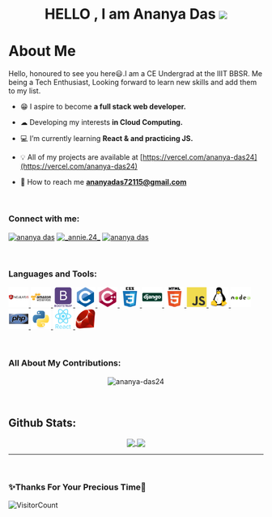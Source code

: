 <h1 align="center">HELLO , I am Ananya Das <img src="https://raw.githubusercontent.com/MartinHeinz/MartinHeinz/master/wave.gif" width="30px"></h1>


<h1> About Me</h1>

Hello, honoured to see you here😃.I am a CE Undergrad at the IIIT BBSR. Me being a Tech Enthusiast, Looking forward to learn new skills and add them to my list.
<br>
- 😁 I aspire to become **a full stack web developer.**
-  ☁  Developing my interests **in Cloud Computing.**

- 💻 I’m currently learning **React & and practicing JS.**

- 💡 All of my projects are available at [https://vercel.com/ananya-das24](https://vercel.com/ananya-das24)

- 📧 How to reach me **ananyadas72115@gmail.com**

 
<br>
<h3 align="left">Connect with me:</h3>
<p align="left">
<a href="https://linkedin.com/in/ananya das" target="blank"><img align="center" src="https://raw.githubusercontent.com/rahuldkjain/github-profile-readme-generator/master/src/images/icons/Social/linked-in-alt.svg" alt="ananya das" height="30" width="40" /></a>
<a href="https://instagram.com/_annie.24_" target="blank"><img align="center" src="https://raw.githubusercontent.com/rahuldkjain/github-profile-readme-generator/master/src/images/icons/Social/instagram.svg" alt="_annie.24_" height="30" width="40" /></a>
<a href="https://www.youtube.com/c/ananya das" target="blank"><img align="center" src="https://raw.githubusercontent.com/rahuldkjain/github-profile-readme-generator/master/src/images/icons/Social/youtube.svg" alt="ananya das" height="30" width="40" /></a>

</p>
<br>

<h3 align="left">Languages and Tools:</h3>
<p align="left"> <a href="https://angular.io" target="_blank"> <img src="https://raw.githubusercontent.com/devicons/devicon/master/icons/angularjs/angularjs-original-wordmark.svg" alt="angularjs" width="40" height="40"/> </a> <a href="https://aws.amazon.com" target="_blank"> <img src="https://raw.githubusercontent.com/devicons/devicon/master/icons/amazonwebservices/amazonwebservices-original-wordmark.svg" alt="aws" width="40" height="40"/> </a> <a href="https://getbootstrap.com" target="_blank"> <img src="https://raw.githubusercontent.com/devicons/devicon/master/icons/bootstrap/bootstrap-plain-wordmark.svg" alt="bootstrap" width="40" height="40"/> </a> <a href="https://www.cprogramming.com/" target="_blank"> <img src="https://raw.githubusercontent.com/devicons/devicon/master/icons/c/c-original.svg" alt="c" width="40" height="40"/> </a> <a href="https://www.w3schools.com/cpp/" target="_blank"> <img src="https://raw.githubusercontent.com/devicons/devicon/master/icons/cplusplus/cplusplus-original.svg" alt="cplusplus" width="40" height="40"/> </a> <a href="https://www.w3schools.com/css/" target="_blank"> <img src="https://raw.githubusercontent.com/devicons/devicon/master/icons/css3/css3-original-wordmark.svg" alt="css3" width="40" height="40"/> </a> <a href="https://www.djangoproject.com/" target="_blank"> <img src="https://raw.githubusercontent.com/devicons/devicon/master/icons/django/django-original.svg" alt="django" width="40" height="40"/> </a> <a href="https://www.w3.org/html/" target="_blank"> <img src="https://raw.githubusercontent.com/devicons/devicon/master/icons/html5/html5-original-wordmark.svg" alt="html5" width="40" height="40"/> </a> <a href="https://developer.mozilla.org/en-US/docs/Web/JavaScript" target="_blank"> <img src="https://raw.githubusercontent.com/devicons/devicon/master/icons/javascript/javascript-original.svg" alt="javascript" width="40" height="40"/> </a> <a href="https://www.linux.org/" target="_blank"> <img src="https://raw.githubusercontent.com/devicons/devicon/master/icons/linux/linux-original.svg" alt="linux" width="40" height="40"/> </a> <a href="https://nodejs.org" target="_blank"> <img src="https://raw.githubusercontent.com/devicons/devicon/master/icons/nodejs/nodejs-original-wordmark.svg" alt="nodejs" width="40" height="40"/> </a> <a href="https://www.php.net" target="_blank"> <img src="https://raw.githubusercontent.com/devicons/devicon/master/icons/php/php-original.svg" alt="php" width="40" height="40"/> </a> <a href="https://www.python.org" target="_blank"> <img src="https://raw.githubusercontent.com/devicons/devicon/master/icons/python/python-original.svg" alt="python" width="40" height="40"/> </a> <a href="https://reactjs.org/" target="_blank"> <img src="https://raw.githubusercontent.com/devicons/devicon/master/icons/react/react-original-wordmark.svg" alt="react" width="40" height="40"/> </a> <a href="https://www.ruby-lang.org/en/" target="_blank"> <img src="https://raw.githubusercontent.com/devicons/devicon/master/icons/ruby/ruby-original.svg" alt="ruby" width="40" height="40"/> </a> </p>
<br>
<h3> All About My Contributions: </h3>
<div align="center">

<p><img align="center" src="http://github-readme-streak-stats.herokuapp.com?user=ananya-das24&theme=blue-green&ring=DD8F09&fire=DD8F09&dates=20DD0A&currStreakNum=DDDDDD&sideNums=DDDDDD" alt="ananya-das24" /></p>
 </div>
<br>

## Github Stats:

  <div align="center"> 
     <a href="">
      <img align="center" src="https://github-readme-stats.vercel.app/api?username=ananya-das24&&show_icons=true&theme=blue-green" />
    </a>
    <a href="">
      <img align="center" height="195px" src="https://github-readme-stats.vercel.app/api/top-langs/?username=ananya-das24&theme=blue-green&hide=glsl,python"/>
    </a>
</div
  
<br/>
  
---

<br>


  <h3>✨Thanks For Your Precious Time🙂</h3>

![VisitorCount](https://profile-counter.glitch.me/ananya-das24/count.svg)
